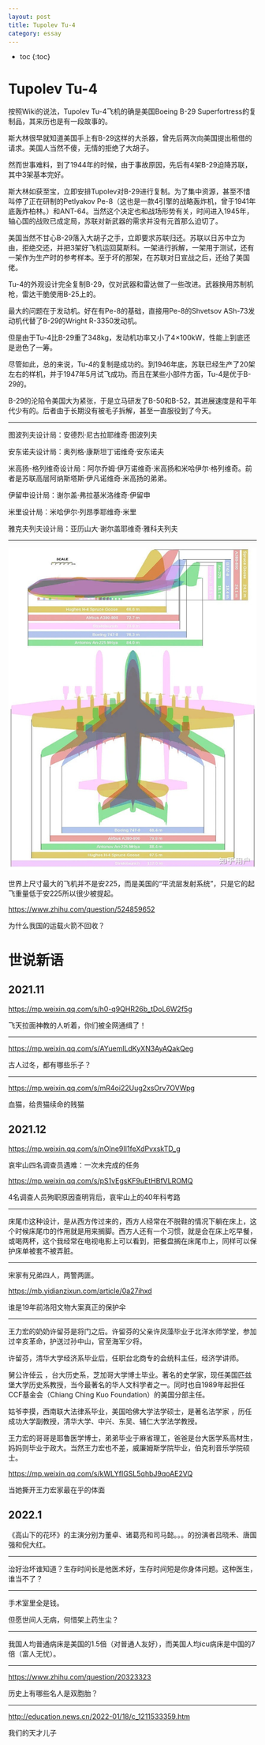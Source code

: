 ```yaml
---
layout: post
title: Tupolev Tu-4
category: essay 
---
```


* toc
{:toc}

# Tupolev Tu-4

按照Wiki的说法，Tupolev Tu-4飞机的确是美国Boeing B-29 Superfortress的复制品，其来历也是有一段故事的。

斯大林很早就知道美国手上有B-29这样的大杀器，曾先后两次向美国提出租借的请求。美国人当然不傻，无情的拒绝了大胡子。

然而世事难料，到了1944年的时候，由于事故原因，先后有4架B-29迫降苏联，其中3架基本完好。

斯大林如获至宝，立即安排Tupolev对B-29进行复制。为了集中资源，甚至不惜叫停了正在研制的Petlyakov Pe-8（这也是一款4引擎的战略轰炸机，曾于1941年底轰炸柏林。）和ANT-64。当然这个决定也和战场形势有关，时间进入1945年，轴心国的战败已成定局，苏联对新武器的需求并没有元首那么迫切了。

美国当然不甘心B-29落入大胡子之手，立即要求苏联归还。苏联以日苏中立为由，拒绝交还，并把3架好飞机运回莫斯科。一架进行拆解，一架用于测试，还有一架作为生产时的参考样本。至于坏的那架，在苏联对日宣战之后，还给了美国佬。

Tu-4的外观设计完全复制B-29，仅对武器和雷达做了一些改进。武器换用苏制机枪，雷达干脆使用B-25上的。

最大的问题在于发动机。好在有Pe-8的基础，直接用Pe-8的Shvetsov ASh-73发动机代替了B-29的Wright R-3350发动机。

但是由于Tu-4比B-29重了348kg，发动机功率又小了4×100kW，性能上到底还是逊色了一筹。

尽管如此，总的来说，Tu-4的复制是成功的。到1946年底，苏联已经生产了20架左右的样机，并于1947年5月试飞成功。而且在某些小部件方面，Tu-4是优于B-29的。

B-29的沦陷令美国大为紧张，于是立马研发了B-50和B-52，其进展速度是和平年代少有的。后者由于长期没有被毛子拆解，甚至一直服役到了今天。

---

图波列夫设计局：安德烈·尼古拉耶维奇·图波列夫

安东诺夫设计局：奥列格·康斯坦丁诺维奇·安东诺夫

米高扬-格列维奇设计局：阿尔乔姆·伊万诺维奇·米高扬和米哈伊尔·格列维奇。前者是苏联高层阿纳斯塔斯·伊凡诺维奇·米高扬的弟弟。

伊留申设计局：谢尔盖·弗拉基米洛维奇·伊留申

米里设计局：米哈伊尔·列昂季耶维奇·米里

雅克夫列夫设计局：亚历山大·谢尔盖耶维奇·雅科夫列夫

---

![](/images/img4/planes.jpg)

世界上尺寸最大的飞机并不是安225，而是美国的“平流层发射系统”，只是它的起飞重量低于安225所以很少被提起。

https://www.zhihu.com/question/524859652

为什么我国的运载火箭不回收？

# 世说新语

## 2021.11

https://mp.weixin.qq.com/s/h0-q9QHR26b_tDoL6W2f5g

飞天拉面神教的人听着，你们被全网通缉了！

---

https://mp.weixin.qq.com/s/AYuemlLdKyXN3AyAQakQeg

古人过冬，都有哪些乐子？

---

https://mp.weixin.qq.com/s/mR4oi22Uug2xsOrv7OVWpg

血猫，给贵猫续命的贱猫

## 2021.12

https://mp.weixin.qq.com/s/nOlne9II1feXdPvxskTD_g

哀牢山四名调查员遇难：一次未完成的任务

https://mp.weixin.qq.com/s/pS1vEgsKF9uEtHBfVLROMQ

4名调查人员殉职原因查明背后，哀牢山上的40年科考路

---

床尾巾这种设计，是从西方传过来的，西方人经常在不脱鞋的情况下躺在床上，这个时候床尾巾的作用就是用来搁脚。西方人还有一个习惯，就是会在床上吃早餐，或喝两杯，这个我经常在电视电影上可以看到，把餐盘搁在床尾巾上，同样可以保护床单被套不被弄脏。

---

宋家有兄弟四人，两警两匪。

https://mb.yidianzixun.com/article/0a27ihxd

谁是19年前洛阳文物大案真正的保护伞

---

王力宏的奶奶许留芬是将门之后。许留芬的父亲许凤藻毕业于北洋水师学堂，参加过辛亥革命，护送过孙中山，官至海军少将。

许留芬，清华大学经济系毕业后，任职台北商专的会统科主任，经济学讲师。

舅公许倬云 ，台大历史系，芝加哥大学博士毕业。著名的史学家，现任美国匹兹堡大学历史系教授，当今最著名的华人文科学者之一。同时也自1989年起担任CCF基金会（Chiang Ching Kuo Foundation）的美国分部主任。

姑爷李摸，西南联大法律系毕业，美国哈佛大学法学硕士，是著名法学家 ，历任成功大学副教授，清华大学、中兴、东吴、辅仁大学法学教授。

王力宏的哥哥是耶鲁医学博士，弟弟毕业于麻省理工，爸爸是台大医学系高材生，妈妈则毕业于政大。当然王力宏也不差，威廉姆斯学院毕业，伯克利音乐学院硕士。

https://mp.weixin.qq.com/s/kWLYfIGSL5qhbJ9qoAE2VQ

当她撕开王力宏家最在乎的体面

## 2022.1

《高山下的花环》的主演分别为董卓、诸葛亮和司马懿。。。的扮演者吕晓禾、唐国强和倪大红。

---

治好治坏谁知道？生存时间长是他医术好，生存时间短是你身体问题。这种医生，谁当不了？

---

手术室里全是钱。

但愿世间人无病，何惜架上药生尘？

---

我国人均普通病床是美国的1.5倍（对普通人友好），而美国人均icu病床是中国的7倍（富人无忧）。

---

https://www.zhihu.com/question/20323323

历史上有哪些名人是双胞胎？

---

http://education.news.cn/2022-01/18/c_1211533359.htm

我们的天才儿子

